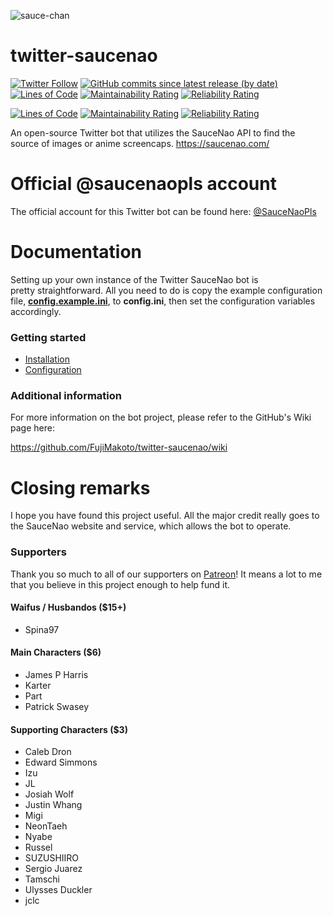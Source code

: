 ![sauce-chan](https://i.imgur.com/9L4zCM7.png)

# twitter-saucenao
[![Twitter Follow](https://img.shields.io/twitter/follow/saucenaopls)](https://twitter.com/saucenaopls) [![GitHub commits since latest release (by date)](https://img.shields.io/github/commits-since/fujimakoto/twitter-saucenao/latest)](https://github.com/FujiMakoto/twitter-saucenao/releases) [![Lines of Code](https://sonarcloud.io/api/project_badges/measure?project=FujiMakoto_twitter-saucenao&metric=ncloc)](https://sonarcloud.io/dashboard?id=FujiMakoto_twitter-saucenao) [![Maintainability Rating](https://sonarcloud.io/api/project_badges/measure?project=FujiMakoto_twitter-saucenao&metric=sqale_rating)](https://sonarcloud.io/dashboard?id=FujiMakoto_twitter-saucenao) [![Reliability Rating](https://sonarcloud.io/api/project_badges/measure?project=FujiMakoto_twitter-saucenao&metric=reliability_rating)](https://sonarcloud.io/dashboard?id=FujiMakoto_twitter-saucenao)

[![Lines of Code](https://sonarcloud.io/api/project_badges/measure?project=FujiMakoto_twitter-saucenao&metric=ncloc)](https://sonarcloud.io/dashboard?id=FujiMakoto_twitter-saucenao) [![Maintainability Rating](https://sonarcloud.io/api/project_badges/measure?project=FujiMakoto_twitter-saucenao&metric=sqale_rating)](https://sonarcloud.io/dashboard?id=FujiMakoto_twitter-saucenao) [![Reliability Rating](https://sonarcloud.io/api/project_badges/measure?project=FujiMakoto_twitter-saucenao&metric=reliability_rating)](https://sonarcloud.io/dashboard?id=FujiMakoto_twitter-saucenao)

An open-source Twitter bot that utilizes the SauceNao API to find the source of images or anime screencaps.
https://saucenao.com/

# Official @saucenaopls account
The official account for this Twitter bot can be found here: [@SauceNaoPls](https://twitter.com/saucenaopls)

# Documentation
Setting up your own instance of the Twitter SauceNao bot is pretty straightforward. All you need to do is copy the example configuration file, [**config.example.ini**](https://github.com/FujiMakoto/twitter-saucenao/blob/master/config.example.ini), to **config.ini**, then set the configuration variables accordingly.

### Getting started
* [Installation](https://github.com/FujiMakoto/twitter-saucenao/wiki/Installation)
* [Configuration](https://github.com/FujiMakoto/twitter-saucenao/wiki/Configuration)

### Additional information
For more information on the bot project, please refer to the GitHub's Wiki page here:

https://github.com/FujiMakoto/twitter-saucenao/wiki

# Closing remarks
I hope you have found this project useful. All the major credit really goes to the SauceNao website and service, which allows the bot to operate.

### Supporters

Thank you so much to all of our supporters on [Patreon](https://www.patreon.com/saucebot)! It means a lot to me that you believe in this project enough to help fund it.

#### Waifus / Husbandos ($15+)

* Spina97

#### Main Characters ($6)

* James P Harris
* Karter
* Part
* Patrick Swasey

#### Supporting Characters ($3)

* Caleb Dron
* Edward Simmons
* Izu
* JL
* Josiah Wolf
* Justin Whang
* Migi
* NeonTaeh
* Nyabe
* Russel
* SUZUSHIIRO
* Sergio Juarez
* Tamschi
* Ulysses Duckler
* jclc
